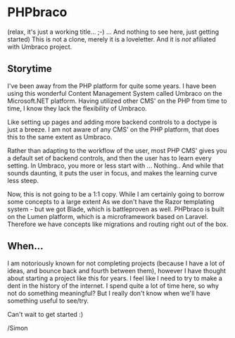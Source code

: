 # PHPbraco

(relax, it's just a working title... ;-) ... And nothing to see here, just getting started)
This is not a clone, merely it is a loveletter. And it is *not* afiliated with Umbraco project.

## Storytime
I've been away from the PHP platform for quite some years. I have been using this wonderful Content Management System called Umbraco on the Microsoft.NET platform. Having utilized other CMS' on the PHP from time to time, I know they lack the flexibility of Umbraco.

Like setting up pages and adding more backend controls to a doctype is just a breeze. I am not aware of any CMS' on the PHP platform, that does this to the same extent as Umbraco.

Rather than adapting to the workflow of the user, most PHP CMS' gives you a default set of backend controls, and then the user has to learn every setting. In Umbraco, you more or less start with ... Nothing.. And while that sounds daunting, it puts the user in focus, and makes the learning curve less steep.

Now, this is not going to be a 1:1 copy. While I am certainly going to borrow some concepts to a large extent As we don't have the Razor templating system - but we got Blade, which is battleproven as well. PHPbraco is built on the Lumen platform, which is a microframework based on Laravel. Therefore we have concepts like migrations and routing right out of the box.

## When...
I am notoriously known for not completing projects (because I have a lot of ideas, and bounce back and fourth between them), however I have thought about starting a project like this for years. I feel like I need to try to make a dent in the history of the internet. I spend quite a lot of time here, so why not do something meaningful? But I really don't know when we'll have something useful to see/try.

Can't wait to get started :)

/Simon